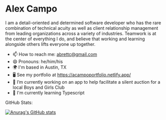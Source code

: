 # Alex Campo

I am a detail-oriented and determined software developer who has the rare combination of technical acuity as well as client relationship management from leading organizations across a variety of industries. Teamwork is at the center of everything I do, and believe that working and learning alongside others lifts everyone up together.

- 📫 How to reach me: abrettc@gmail.com
- 😄 Pronouns: he/him/his
- 🌍 I'm based in Austin, TX
- 🖥️ See my portfolio at https://acampoportfolio.netlify.app/
- 🔭 I’m currently working on an app to help facilitate a silent auction for a local Boys and Girls Club
- 🧠 I'm currently learning Typescript

GitHub Stats:

[![Anurag's GitHub stats](https://github-readme-stats.vercel.app/api?username=alexcampo5&count_private=true&show_icons=true&theme=dark)](https://github.com/anuraghazra/github-readme-stats)



<!--
**alexcampo5/alexcampo5** is a ✨ _special_ ✨ repository because its `README.md` (this file) appears on your GitHub profile.

Here are some ideas to get you started:

- 🔭 I’m currently working on ...
- 🌱 I’m currently learning ...
- 👯 I’m looking to collaborate on ...
- 🤔 I’m looking for help with ...
- 💬 Ask me about ...
- 📫 How to reach me: ...
- 😄 Pronouns: ...
- ⚡ Fun fact: ...
-->
